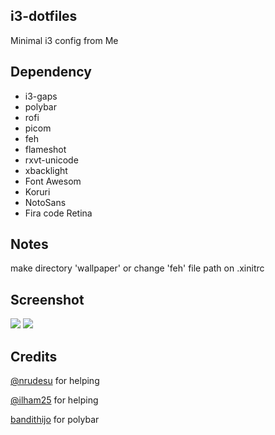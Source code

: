 ## i3-dotfiles

Minimal i3 config from Me

## Dependency

- i3-gaps
- polybar
- rofi
- picom
- feh
- flameshot
- rxvt-unicode
- xbacklight
- Font Awesom
- Koruri
- NotoSans
- Fira code Retina

## Notes

make directory 'wallpaper' or change 'feh' file path on .xinitrc

## Screenshot

![](https://i.ibb.co/6R9MHvt/2021-10-19-12-20.png)
![](https://i.ibb.co/BrMcv7j/2021-10-19-12-17.png)

## Credits

[@nrudesu](https://github.com/nrudesu) for helping

[@ilham25](https://github.com/ilham25) for helping

[bandithijo](https://bandithijo.github.io/blog/polybar-mudah-dikonfig-dan-praktis) for polybar
